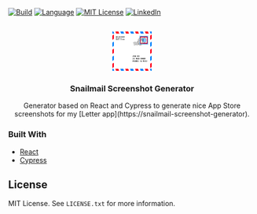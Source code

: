 <div id="top"></div>

[![Build][build-shield]][build-url]
[![Language][language-shield]][build-url]
[![MIT License][license-shield]][license-url]
[![LinkedIn][linkedin-shield]][linkedin-url]


<br />
<div align="center">
  <a href="https://github.com/uebelack/snailmail-screenshot-generator">
    <img src="public/logo.svg" alt="Logo" width="80" height="80">
  </a>

<h3 align="center">Snailmail Screenshot Generator</h3>
  <p align="center">
    Generator based on React and Cypress to generate nice App Store screenshots for my [Letter app](https://snailmail-screenshot-generator).
  </p>
</div>

### Built With

* [React](https://react.dev/)
* [Cypress](https://www.cypress.io/)


## License

MIT License. See `LICENSE.txt` for more information.


[build-shield]: https://img.shields.io/github/workflow/status/uebelack/snailmail-screenshot-generator/Build.svg?style=for-the-badge
[build-url]: https://github.com/uebelack/snailmail-screenshot-generator/actions/workflows/ci.yaml
[language-shield]: https://img.shields.io/github/languages/top/uebelack/snailmail-screenshot-generator.svg?style=for-the-badge
[language-url]: https://github.com/uebelack/snailmail-screenshot-generator
[coverage-shield]: https://img.shields.io/coveralls/github/uebelack/snailmail-screenshot-generator.svg?style=for-the-badge
[coverage-url]: https://coveralls.io/github/uebelack/snailmail-screenshot-generator
[license-shield]: https://img.shields.io/github/license/uebelack/snailmail-screenshot-generator.svg?style=for-the-badge
[license-url]: https://github.com/uebelack/snailmail-screenshot-generator/blob/master/LICENSE.txt
[linkedin-shield]: https://img.shields.io/badge/-LinkedIn-black.svg?style=for-the-badge&logo=linkedin&colorB=555
[linkedin-url]: https://linkedin.com/in/david-übelacker-600262222
